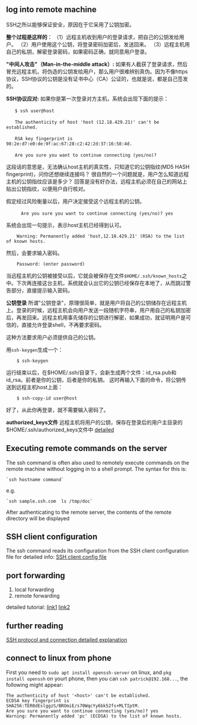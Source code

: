 log into remote machine
---
SSH之所以能够保证安全，原因在于它采用了公钥加密。

**整个过程是这样的**：
（1）远程主机收到用户的登录请求，把自己的公钥发给用户。
（2）用户使用这个公钥，将登录密码加密后，发送回来。
（3）远程主机用自己的私钥，解密登录密码，如果密码正确，就同意用户登录。

**"中间人攻击"（Man-in-the-middle attack）:**
如果有人截获了登录请求，然后冒充远程主机，将伪造的公钥发给用户，那么用户很难辨别真伪。因为不像https协议，SSH协议的公钥是没有证书中心（CA）公证的，也就是说，都是自己签发的。

**SSH协议应对:**
如果你是第一次登录对方主机，系统会出现下面的提示：

    　　$ ssh user@host
                                                                                
    　　The authenticity of host 'host (12.18.429.21)' can't be established.
                                                                                
    　　RSA key fingerprint is 98:2e:d7:e0:de:9f:ac:67:28:c2:42:2d:37:16:58:4d.
                                                                                
    　　Are you sure you want to continue connecting (yes/no)?

这段话的意思是，无法确认host主机的真实性，只知道它的公钥指纹(MD5 HASH fingerprint)，问你还想继续连接吗？
很自然的一个问题就是，用户怎么知道远程主机的公钥指纹应该是多少？
回答是没有好办法，远程主机必须在自己的网站上贴出公钥指纹，以便用户自行核对。

假定经过风险衡量以后，用户决定接受这个远程主机的公钥。

`    　Are you sure you want to continue connecting (yes/no)? yes`

系统会出现一句提示，表示host主机已经得到认可。

`    Warning: Permanently added 'host,12.18.429.21' (RSA) to the list of known hosts.`

然后，会要求输入密码。

`    Password: (enter password)`

当远程主机的公钥被接受以后，它就会被保存在文件`$HOME/.ssh/known_hosts`之中。下次再连接这台主机，系统就会认出它的公钥已经保存在本地了，从而跳过警告部分，直接提示输入密码。

**公钥登录**
所谓"公钥登录"，原理很简单，就是用户将自己的公钥储存在远程主机上。登录的时候，远程主机会向用户发送一段随机字符串，用户用自己的私钥加密后，再发回来。远程主机用事先储存的公钥进行解密，如果成功，就证明用户是可信的，直接允许登录shell，不再要求密码。

这种方法要求用户必须提供自己的公钥。


用`ssh-keygen`生成一个：

`    $ ssh-keygen`

运行结束以后，在$HOME/.ssh/目录下，会新生成两个文件：id_rsa.pub和id_rsa。前者是你的公钥，后者是你的私钥。
这时再输入下面的命令，将公钥传送到远程主机host上面：

`    $ ssh-copy-id user@host`

好了，从此你再登录，就不需要输入密码了。

**authorized_keys文件**
远程主机将用户的公钥，保存在登录后的用户主目录的$HOME/.ssh/authorized_keys文件中
[detailed](http://www.ruanyifeng.com/blog/2011/12/ssh_remote_login.html)

Executing remote commands on the server
---
The ssh command is often also used to remotely execute commands on the remote machine without logging in to a shell prompt. The syntax for this is:

    `ssh hostname command`
e.g.

    `ssh sample.ssh.com  ls /tmp/doc`

After authenticating to the remote server, the contents of the remote directory will be displayed

SSH client configuration
---
The ssh command reads its configuration from the SSH client configuration file
for detailed info: [SSH client config file](https://www.ssh.com/ssh/config/)

port forwarding
---
1. local forwarding
2. remote forwarding

detailed tutorial: [link1](http://www.ruanyifeng.com/blog/2011/12/ssh_port_forwarding.html)
                   [link2](https://jeremyxu2010.github.io/2018/12/ssh%E7%9A%84%E4%B8%89%E7%A7%8D%E7%AB%AF%E5%8F%A3%E8%BD%AC%E5%8F%91/)

## further reading

[SSH protocol and connection detailed explanation](https://segmentfault.com/a/1190000011395818)

connect to linux from phone
---
First you need to `sudo apt install openssh-server` on linux, 
and `pkg install openssh` on yourt phone, 
then you can `ssh patrick@192.168...`, the following might appear:
```
The authenticity of host '<host>' can't be established.
ECDSA key fingerprint is    SHA256:TER0dEslggzS/BROmiE/s70WqcYy6bk52fs+MLTIptM.
Are you sure you want to continue connecting (yes/no)? yes
Warning: Permanently added 'pc' (ECDSA) to the list of known hosts.
```
